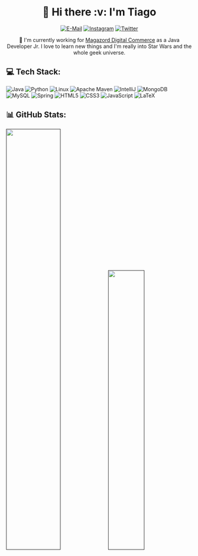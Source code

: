 
<div align="center">
  <h1>💫 Hi there :v: I'm Tiago</h1>
  
  [![E-Mail](https://img.shields.io/badge/ProtonMail-8B89CC?logo=protonmail&logoColor=white)](mailto:tiago.godoy@proton.me)
  [![Instagram](https://img.shields.io/badge/Instagram-%23E4405F.svg?logo=Instagram&logoColor=white)](https://instagram.com/tiaggofg)
  [![Twitter](https://img.shields.io/badge/Twitter-%231DA1F2.svg?logo=Twitter&logoColor=white)](https://twitter.com/tiaggofg)
  
  🌱 I'm currently working for [Magazord Digital Commerce](http://magazord.com.br/) as a Java Developer Jr. I love to learn new things and I'm really into Star Wars and the whole geek universe.
</div>

## 💻 Tech Stack:

![Java](https://img.shields.io/badge/java-%23ED8B00.svg?style=flat&logo=java&logoColor=white)
![Python](https://img.shields.io/badge/Python-14354C?style=flat&logo=python&logoColor=white)
![Linux](https://img.shields.io/badge/Linux-E34F26?style=flat&logo=linux&logoColor=black)
![Apache Maven](https://img.shields.io/badge/Apache%20Maven-C71A36?style=flat&logo=Apache%20Maven&logoColor=white)
![IntelliJ](https://img.shields.io/badge/IntelliJ_IDEA-000000.svg?style=flat&logo=intellij-idea&logoColor=white)
![MongoDB](https://img.shields.io/badge/MongoDB-4EA94B?style=flat&logo=mongodb&logoColor=white)
![MySQL](https://img.shields.io/badge/mysql-%2300f.svg?style=flat&logo=mysql&logoColor=white)
![Spring](https://img.shields.io/badge/spring-%236DB33F.svg?style=flat&logo=spring&logoColor=white)
![HTML5](https://img.shields.io/badge/html5-%23E34F26.svg?style=flat&logo=html5&logoColor=white)
![CSS3](https://img.shields.io/badge/css3-%231572B6.svg?style=flat&logo=css3&logoColor=white)
![JavaScript](https://img.shields.io/badge/javascript-%23323330.svg?style=flat&logo=javascript&logoColor=%23F7DF1E)
![LaTeX](https://img.shields.io/badge/latex-%23008080.svg?style=flat&logo=latex&logoColor=white)

## 📊 GitHub Stats:

[<img src="https://github-readme-streak-stats.herokuapp.com/?user=tiaggofg&theme=dark&hide_border=false" width="54%"/>]()
[<img src="https://github-readme-stats-sigma-five.vercel.app/api/top-langs/?username=tiaggofg&theme=dark&hide_border=false&include_all_commits=true&count_private=true&layout=compact" width="44%"/>]()
